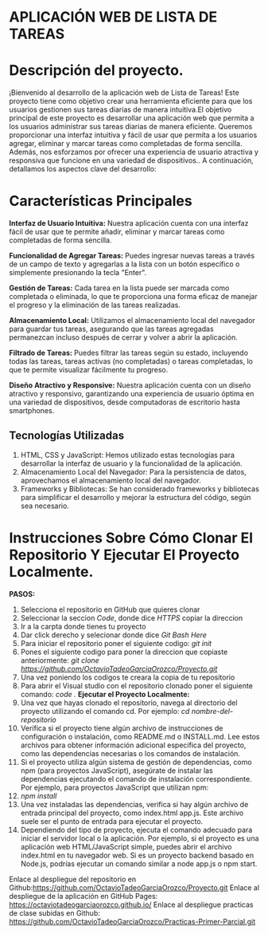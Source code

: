 # APLICACIÓN WEB DE LISTA DE TAREAS
# Descripción del proyecto. 
¡Bienvenido al desarrollo de la aplicación web de Lista de Tareas! Este proyecto tiene como objetivo crear una herramienta eficiente para que los usuarios gestionen sus tareas diarias de manera intuitiva.El objetivo principal de este proyecto es desarrollar una aplicación web que permita a los usuarios administrar sus tareas diarias de manera eficiente. Queremos proporcionar una interfaz intuitiva y fácil de usar que permita a los usuarios agregar, eliminar y marcar tareas como completadas de forma sencilla. Además, nos esforzamos por ofrecer una experiencia de usuario atractiva y responsiva que funcione en una variedad de dispositivos.. A continuación, detallamos los aspectos clave del desarrollo:

# Características Principales

**Interfaz de Usuario Intuitiva:** Nuestra aplicación cuenta con una interfaz fácil de usar que te permite añadir, eliminar y marcar tareas como completadas de forma sencilla.

**Funcionalidad de Agregar Tareas:** Puedes ingresar nuevas tareas a través de un campo de texto y agregarlas a la lista con un botón específico o simplemente presionando la tecla "Enter".

**Gestión de Tareas:** Cada tarea en la lista puede ser marcada como completada o eliminada, lo que te proporciona una forma eficaz de manejar el progreso y la eliminación de las tareas realizadas.

**Almacenamiento Local:** Utilizamos el almacenamiento local del navegador para guardar tus tareas, asegurando que las tareas agregadas permanezcan incluso después de cerrar y volver a abrir la aplicación.

**Filtrado de Tareas:** Puedes filtrar las tareas según su estado, incluyendo todas las tareas, tareas activas (no completadas) o tareas completadas, lo que te permite visualizar fácilmente tu progreso.

**Diseño Atractivo y Responsive:** Nuestra aplicación cuenta con un diseño atractivo y responsivo, garantizando una experiencia de usuario óptima en una variedad de dispositivos, desde computadoras de escritorio hasta smartphones.

## Tecnologías Utilizadas
1. HTML, CSS y JavaScript: Hemos utilizado estas tecnologías para desarrollar la interfaz de usuario y la funcionalidad de la aplicación.
2. Almacenamiento Local del Navegador: Para la persistencia de datos, aprovechamos el almacenamiento local del navegador.
3. Frameworks y Bibliotecas: Se han considerado frameworks y bibliotecas para simplificar el desarrollo y mejorar la estructura del código, según sea necesario.
# Instrucciones Sobre Cómo Clonar El  Repositorio Y Ejecutar El Proyecto Localmente. 
**PASOS:**
1. Selecciona el repositorio en GitHub que quieres clonar
2. Seleccionar la seccion *Code*, donde dice *HTTPS* copiar la direccion
3. Ir a la carpta donde tienes tu proyecto
4. Dar click derecho y selecionar donde dice *Git Bash Here*
5. Para iniciar el repositorio poner el siguiente codigo: *git init*
6. Pones el siguiente codigo para poner la direccion que copiaste anteriormente: 
*git clone https://github.com/OctavioTadeoGarciaOrozco/Proyecto.git*
7. Una vez poniendo los codigos te creara la copia de tu repositorio 
8. Para abrir el Visual studio con el repositorio clonado poner el siguiente comando:
*code .*
**Ejecutar el Proyecto Localmente:**
1. Una vez que hayas clonado el repositorio, navega al directorio del proyecto utilizando el comando cd. Por ejemplo: *cd nombre-del-repositorio*
2. Verifica si el proyecto tiene algún archivo de instrucciones de configuración o instalación, como README.md o INSTALL.md. Lee estos archivos para obtener información adicional específica del proyecto, como las dependencias necesarias o los comandos de instalación.
3. Si el proyecto utiliza algún sistema de gestión de dependencias, como npm (para proyectos JavaScript), asegúrate de instalar las dependencias ejecutando el comando de instalación correspondiente. Por ejemplo, para proyectos JavaScript que utilizan npm:
4. *npm install*
5. Una vez instaladas las dependencias, verifica si hay algún archivo de entrada principal del proyecto, como index.html  app.js. Este archivo suele ser el punto de entrada para ejecutar el proyecto.
6. Dependiendo del tipo de proyecto, ejecuta el comando adecuado para iniciar el servidor local o la aplicación. Por ejemplo, si el proyecto es una aplicación web HTML/JavaScript simple, puedes abrir el archivo index.html en tu navegador web. Si es un proyecto backend basado en Node.js, podrías ejecutar un comando similar a node app.js o npm start.

Enlace al despliegue del repositorio en Github:https://github.com/OctavioTadeoGarciaOrozco/Proyecto.git
Enlace al despliegue de la aplicación en GitHub Pages: https://octaviotadeogarciaorozco.github.io/
Enlace al despliegue practicas de clase subidas en Github: https://github.com/OctavioTadeoGarciaOrozco/Practicas-Primer-Parcial.git 
